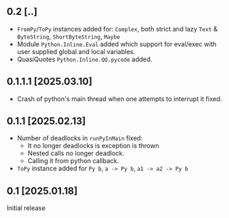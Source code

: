 0.2 [..]
----------------
* `FromPy`/`ToPy` instances added for: `Complex`, both strict and lazy `Text` &
  `ByteString`, `ShortByteString`, `Maybe`
* Module `Python.Inline.Eval` added which support for eval/exec with user
  supplied global and local variables.
* QuasiQuotes `Python.Inline.QQ.pycode` added.

0.1.1.1 [2025.03.10]
--------------------
* Crash of python's main thread when one attempts to interrupt it fixed.

0.1.1 [2025.02.13]
------------------
* Number of deadlocks in `runPyInMain` fixed:
  - It no longer deadlocks is exception is thrown
  - Nested calls no longer deadlock.
  - Calling it from python callback.
* `ToPy` instance added for `Py b`, `a -> Py b`, `a1 -> a2 -> Py b`


0.1 [2025.01.18]
----------------
Initial release
